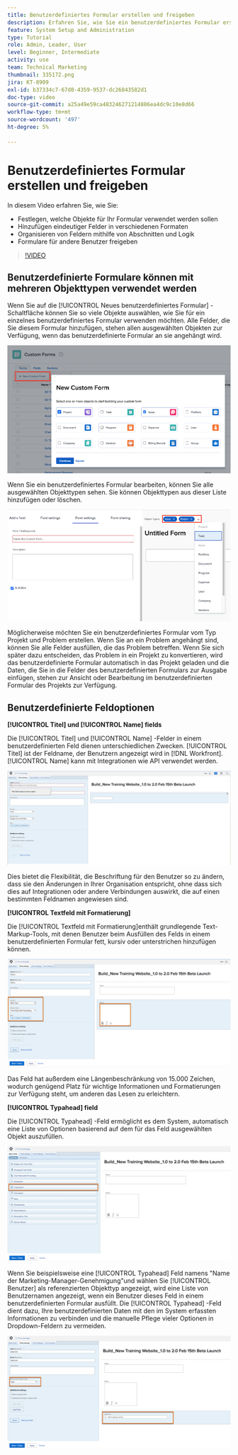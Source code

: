 ```yaml
---
title: Benutzerdefiniertes Formular erstellen und freigeben
description: Erfahren Sie, wie Sie ein benutzerdefiniertes Formular erstellen, dem Formular eindeutige Felder hinzufügen, Felder mithilfe von Abschnitten und Logik organisieren und Formulare für Benutzende freigeben.
feature: System Setup and Administration
type: Tutorial
role: Admin, Leader, User
level: Beginner, Intermediate
activity: use
team: Technical Marketing
thumbnail: 335172.png
jira: KT-8909
exl-id: b37334c7-67d0-4359-9537-dc26843582d1
doc-type: video
source-git-commit: a25a49e59ca483246271214886ea4dc9c10e8d66
workflow-type: tm+mt
source-wordcount: '497'
ht-degree: 5%

---
```


# Benutzerdefiniertes Formular erstellen und freigeben

In diesem Video erfahren Sie, wie Sie:

* Festlegen, welche Objekte für Ihr Formular verwendet werden sollen
* Hinzufügen eindeutiger Felder in verschiedenen Formaten
* Organisieren von Feldern mithilfe von Abschnitten und Logik
* Formulare für andere Benutzer freigeben

>[!VIDEO](https://video.tv.adobe.com/v/335172/?quality=12&learn=on)

## Benutzerdefinierte Formulare können mit mehreren Objekttypen verwendet werden

Wenn Sie auf die [!UICONTROL Neues benutzerdefiniertes Formular] -Schaltfläche können Sie so viele Objekte auswählen, wie Sie für ein einzelnes benutzerdefiniertes Formular verwenden möchten. Alle Felder, die Sie diesem Formular hinzufügen, stehen allen ausgewählten Objekten zur Verfügung, wenn das benutzerdefinierte Formular an sie angehängt wird.

![Benutzerdefiniertes Formularfenster mit [!UICONTROL Neues benutzerdefiniertes Formular] Objektoptionen](assets/create-custom-form.png)

Wenn Sie ein benutzerdefiniertes Formular bearbeiten, können Sie alle ausgewählten Objekttypen sehen. Sie können Objekttypen aus dieser Liste hinzufügen oder löschen.

![Benutzerdefiniertes Formularfenster mit den ausgewählten Objekttypen während der Formularbearbeitung](assets/edit-custom-form.png)

Möglicherweise möchten Sie ein benutzerdefiniertes Formular vom Typ Projekt und Problem erstellen. Wenn Sie an ein Problem angehängt sind, können Sie alle Felder ausfüllen, die das Problem betreffen. Wenn Sie sich später dazu entscheiden, das Problem in ein Projekt zu konvertieren, wird das benutzerdefinierte Formular automatisch in das Projekt geladen und die Daten, die Sie in die Felder des benutzerdefinierten Formulars zur Ausgabe einfügen, stehen zur Ansicht oder Bearbeitung im benutzerdefinierten Formular des Projekts zur Verfügung.

## Benutzerdefinierte Feldoptionen

**[!UICONTROL Titel] und [!UICONTROL Name] fields**

Die [!UICONTROL Titel] und [!UICONTROL Name] -Felder in einem benutzerdefinierten Feld dienen unterschiedlichen Zwecken. [!UICONTROL Titel] ist der Feldname, der Benutzern angezeigt wird in [!DNL Workfront]. [!UICONTROL Name] kann mit Integrationen wie API verwendet werden.

![Benutzerdefiniertes Formularfenster zeigt [!UICONTROL Titel] und [!UICONTROL Name] fields](assets/custom-forms-field-label-and-name.png)

Dies bietet die Flexibilität, die Beschriftung für den Benutzer so zu ändern, dass sie den Änderungen in Ihrer Organisation entspricht, ohne dass sich dies auf Integrationen oder andere Verbindungen auswirkt, die auf einen bestimmten Feldnamen angewiesen sind.

**[!UICONTROL Textfeld mit Formatierung]**

Die [!UICONTROL Textfeld mit Formatierung]enthält grundlegende Text-Markup-Tools, mit denen Benutzer beim Ausfüllen des Felds in einem benutzerdefinierten Formular fett, kursiv oder unterstrichen hinzufügen können.

![Benutzerdefiniertes Formularfenster zeigt [!UICONTROL Textfeld mit Formatierung] option](assets/custom-forms-text-field-with-formatting.png)

Das Feld hat außerdem eine Längenbeschränkung von 15.000 Zeichen, wodurch genügend Platz für wichtige Informationen und Formatierungen zur Verfügung steht, um anderen das Lesen zu erleichtern.

**[!UICONTROL Typahead] field**

Die [!UICONTROL Typahead] -Feld ermöglicht es dem System, automatisch eine Liste von Optionen basierend auf dem für das Feld ausgewählten Objekt auszufüllen.

![Benutzerdefiniertes Formularfenster zeigt [!UICONTROL Typahead] Feldoption](assets/custom-forms-typeahead-1.png)

Wenn Sie beispielsweise eine [!UICONTROL Typahead] Feld namens &quot;Name der Marketing-Manager-Genehmigung&quot;und wählen Sie [!UICONTROL Benutzer] als referenzierten Objekttyp angezeigt, wird eine Liste von Benutzernamen angezeigt, wenn ein Benutzer dieses Feld in einem benutzerdefinierten Formular ausfüllt. Die [!UICONTROL Typahead] -Feld dient dazu, Ihre benutzerdefinierten Daten mit den im System erfassten Informationen zu verbinden und die manuelle Pflege vieler Optionen in Dropdown-Feldern zu vermeiden.

![Benutzerdefiniertes Formularfenster zeigt [!UICONTROL Typahead] Dropdown-Menü](assets/custom-forms-typeahead-2.png)

